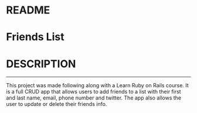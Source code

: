 # README

Friends List
===

# DESCRIPTION
---

This project was made following along with a Learn Ruby on Rails course. It is a full CRUD app that allows users
to add friends to a list with their first and last name, email, phone number and twitter. The app also allows the user
to update or delete their friends info.
